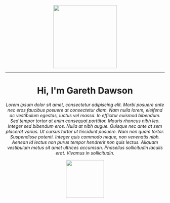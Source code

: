 <p align="center">
    <img src="https://github.com/thompsonemerson/thompsonemerson/raw/master/cover-thompson.png" height="200"/>
</p><hr>

<h1 align="center">
    Hi, I'm Gareth Dawson
</h1>

<p align="center">
    <em>Lorem ipsum dolor sit amet, consectetur adipiscing elit. Morbi posuere ante nec eros faucibus posuere at consectetur diam. Nam nulla lorem, eleifend ac vestibulum egestas, luctus vel massa. In efficitur euismod bibendum. Sed tempor tortor at enim consequat porttitor. Mauris rhoncus nibh leo. Integer sed bibendum eros. Nulla at nibh augue. Quisque nec ante at sem placerat varius. Ut cursus tortor ut tincidunt posuere. Nam non quam tortor. Suspendisse potenti. Integer quis commodo neque, non venenatis nibh. Aenean id lectus non purus tempor hendrerit non quis lectus. Aliquam vestibulum metus sit amet ultrices accumsan. Phasellus sollicitudin iaculis erat. Vivamus in sollicitudin.</em><br>
</p>

<p align="center">
    <img align="center" src="https://github-readme-stats.vercel.app/api?username=gwdawson&bg_color=000000&border_color=fe019a&border_radius=1&title_color=fe019a&icon_color=fe019a&text_color=FFFFFF&hide_title=true&show_icons=true&include_all_commits=true&count_private=true&cache_seconds=1800" height="120px"/>
</p>
